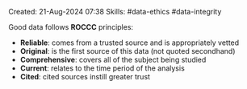 Created: 21-Aug-2024 07:38
Skills: #data-ethics #data-integrity 

Good data follows **ROCCC** principles:
- **Reliable**: comes from a trusted source and is appropriately vetted
- **Original**: is the first source of this data (not quoted secondhand)
- **Comprehensive**: covers all of the subject being studied
- **Current**: relates to the time period of the analysis
- **Cited**: cited sources instill greater trust